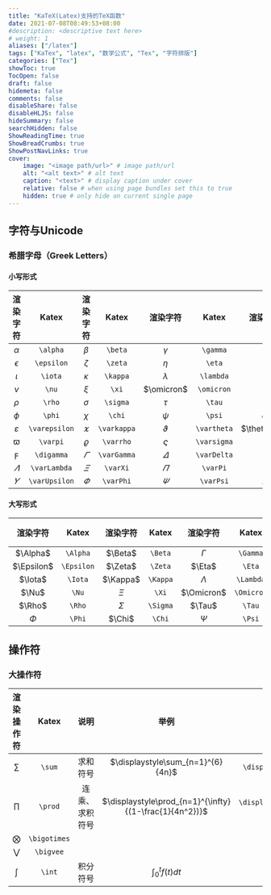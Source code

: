```yaml
---
title: "KaTeX(Latex)支持的TeX函数"
date: 2021-07-08T08:49:53+08:00
#description: <descriptive text here>
# weight: 1
aliases: ["/latex"]
tags: ["KaTex", "latex", "数学公式", "Tex", "字符排版"]
categories: ["Tex"]
showToc: true
TocOpen: false
draft: false
hidemeta: false
comments: false
disableShare: false
disableHLJS: false
hideSummary: false
searchHidden: false
ShowReadingTime: true
ShowBreadCrumbs: true
ShowPostNavLinks: true
cover:
    image: "<image path/url>" # image path/url
    alt: "<alt text>" # alt text
    caption: "<text>" # display caption under cover
    relative: false # when using page bundles set this to true
    hidden: true # only hide on current single page
---
```


## 字符与Unicode

### 希腊字母（Greek Letters）

#### 小写形式

| 渲染字符 | Katex | 渲染字符 | Katex | 渲染字符 | Katex | 渲染字符 | Katex |
| :--: | :--: | :--: | :--: | :--: | :--: | :--: | :--: |
| $\alpha$ | `\alpha` | $\beta$ | `\beta` | $\gamma$ | `\gamma` | $\delta$ | `\delta` |
|  $\epsilon$   |  `\epsilon`   |   $\zeta$   |   `\zeta`   | $\eta$ | `\eta` | $\theta$ | `\theta` |
|    $\iota$    |    `\iota`    |  $\kappa$   |  `\kappa`   | $\lambda$ | `\lambda` | $\mu$ | `\mu` |
|     $\nu$     |     `\nu`     |    $\xi$    |    `\xi`    | $\omicron$ | `\omicron` | $\pi$ | `\pi` |
|    $\rho$     |    `\rho`     |  $\sigma$   |  `\sigma`   | $\tau$ | `\tau` | $\upsilon$ | `\upsilon` |
|    $\phi$     |    `\phi`     |   $\chi$    |   `\chi`    |   $\psi$    |   `\psi`    |  $\omega$   |  `\omega`   |
| $\varepsilon$ | `\varepsilon` | $\varkappa$ | `\varkappa` | $\vartheta$ | `\vartheta` | $\thetasym$ | `\thetasym` |
|   $\varpi$    |   `\varpi`    |  $\varrho$  |  `\varrho`  | $\varsigma$ | `\varsigma` |  $\varphi$  |  `\varphi`  |
|  $\digamma$   |  `\digamma`   | $\varGamma$ | `\varGamma` | $\varDelta$ | `\varDelta` | $\varTheta$ | `\varTheta` |
| $\varLambda$  | `\varLambda`  |  $\varXi$   |  `\varXi`   |  $\varPi$   |  `\varPi`   | $\varSigma$ | `\varSigma` |
| $\varUpsilon$ | `\varUpsilon` |  $\varPhi$  |  `\varPhi`  |  $\varPsi$  |  `\varPsi`  | $\varOmega$ | `\varOmega` |

#### 大写形式

|  渲染字符  |   Katex    | 渲染字符 |  Katex   |  渲染字符  |   Katex    |  渲染字符  |   Katex    |
| :--------: | :--------: | :------: | :------: | :--------: | :--------: | :--------: | :--------: |
|  $\Alpha$  |  `\Alpha`  | $\Beta$  | `\Beta`  |  $\Gamma$  |  `\Gamma`  |  $\Delta$  |  `\Delta`  |
| $\Epsilon$ | `\Epsilon` | $\Zeta$  | `\Zeta`  |   $\Eta$   |   `\Eta`   |  $\Theta$  |  `\Theta`  |
|  $\Iota$   |  `\Iota`   | $\Kappa$ | `\Kappa` | $\Lambda$  | `\Lambda`  |   $\Mu$    |   `\Mu`    |
|   $\Nu$    |   `\Nu`    |  $\Xi$   |  `\Xi`   | $\Omicron$ | `\Omicron` |   $\Pi$    |   `\Pi`    |
|   $\Rho$   |   `\Rho`   | $\Sigma$ | `\Sigma` |   $\Tau$   |   `\Tau`   | $\Upsilon$ | `\Upsilon` |
|   $\Phi$   |   `\Phi`   |  $\Chi$  |  `\Chi`  |   $\Psi$   |   `\Psi`   |  $\Omega$  |  `\Omega`  |



## 操作符

### 大操作符

|  渲染操作符  |    Katex     |      说明      |                          举例                           |                       Katex函数                        |
| :----------: | :----------: | :------------: | :-----------------------------------------------------: | :----------------------------------------------------: |
|    $\sum$    |    `\sum`    |    求和符号    |            $\displaystyle\sum_{n=1}^{6}{4n}$            |           `\displaystyle\sum_{n=1}^{6}{4n}`            |
|   $\prod$    |   `\prod`    | 连乘、求积符号 | $\displaystyle\prod_{n=1}^{\infty}{(1-\frac{1}{4n^2})}$ | `\displaystyle\prod_{n=1}^{\infty}{(1-\frac{1}{4n^2})` |
| $\bigotimes$ | `\bigotimes` |                |                                                         |                                                        |
|  $\bigvee$   |  `\bigvee`   |                |                                                         |                                                        |
|    $\int$    |    `\int`    |    积分符号    |                 $\int_{0}^{t}{f(t)dt}$                  |                 `\int_{0}^{t}{f(t)dt}`                 |

